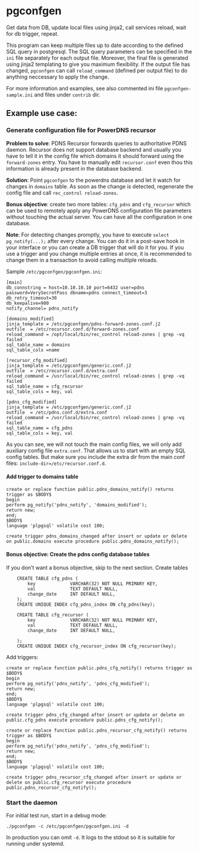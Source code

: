 # pgconfgen
Get data from DB, update local files using jinja2, call services reload, wait for db trigger, repeat.

This program can keep multiple files up to date according to the defined SQL query in postgresql. The SQL query parameters can be specified in the `ini` file separately for each output file. Moreover, the final file is generated using jinja2 templating to give you maximum flexibility. If the output file has changed, `pgconfgen` can call `reload_command` (defined per output file) to do anything neccessary to apply the change.

For more information and examples, see also commented ini file `pgconfgen-sample.ini` and files under `contrib` dir.


## Example use case: 
### Generate configuration file for PowerDNS recursor

**Problem to solve**: PDNS Recursor forwards queries to authoritative PDNS daemon. Recursor does not support database backend and usually you have to tell it in the config file which domains it should forward using the `forward-zones` entry. You have to manually edit `recursor.conf` even thou this information is already present in the database backend.

**Solution**: Point `pgconfgen` to the powerdns database and let it watch for changes in `domains` table. As soon as the change is detected, regenerate the config file and call `rec_control reload-zones`.

**Bonus objective**: create two more tables: `cfg_pdns` and `cfg_recursor` which can be used to remotely apply any PowerDNS configuration file parameters without touching the actual server. You can have all the configuration in one database.

**Note**: For detecting changes promptly, you have to execute `select pg_notify(...);` after every change. You can do it in a post-save hook in your interface or you can create a DB trigger that will do it for you. If you use a trigger and you change multiple entries at once, it is recommended to change them in a transaction to avoid calling multiple reloads.

Sample `/etc/pgconfgen/pgconfgen.ini`:
```
[main]
db_connstring = host=10.10.10.10 port=6432 user=pdns password=VerySecretPass dbname=pdns connect_timeout=3
db_retry_timeout=30
db_keepalive=900
notify_channel= pdns_notify

[domains_modified]
jinja_template = /etc/pgconfgen/pdns-forward-zones.conf.j2
outfile  = /etc/recursor.conf.d/forward-zones.conf
reload_command = /opt/local/bin/rec_control reload-zones | grep -vq failed
sql_table_name = domains
sql_table_cols =name

[recursor_cfg_modified]
jinja_template = /etc/pgconfgen/generic.conf.j2
outfile  = /etc/recursor.conf.d/extra.conf
reload_command = /usr/local/bin/rec_control reload-zones | grep -vq failed
sql_table_name = cfg_recursor
sql_table_cols = key, val

[pdns_cfg_modified]
jinja_template = /etc/pgconfgen/generic.conf.j2
outfile  = /etc/pdns.conf.d/extra.conf
reload_command = /usr/local/bin/rec_control reload-zones | grep -vq failed
sql_table_name = cfg_pdns
sql_table_cols = key, val
```
As you can see, we will not touch the main config files, we will only add auxiliary config file `extra.conf`. That allows us to start with an empty SQL config tables. But make sure you include the extra dir from the main conf files: `include-dir=/etc/recursor.conf.d`.

#### Add trigger to domains table
```
create or replace function public.pdns_domains_notify() returns trigger as $BODY$
begin
perform pg_notify('pdns_notify', 'domains_modified');
return new;
end;
$BODY$
language 'plpgsql' volatile cost 100;

create trigger pdns_domains_changed after insert or update or delete on public.domains execute procedure public.pdns_domains_notify();
```

#### Bonus objective: Create the pdns config database tables
If you don't want a bonus objective, skip to the next section. Create tables
```
    CREATE TABLE cfg_pdns (
        key             VARCHAR(32) NOT NULL PRIMARY KEY,
        val             TEXT DEFAULT NULL,
        change_date     INT DEFAULT NULL,
    );
    CREATE UNIQUE INDEX cfg_pdns_index ON cfg_pdns(key);
    
    CREATE TABLE cfg_recursor (
        key             VARCHAR(32) NOT NULL PRIMARY KEY,
        val             TEXT DEFAULT NULL,
        change_date     INT DEFAULT NULL,

    );
    CREATE UNIQUE INDEX cfg_recursor_index ON cfg_recursor(key);
```
Add triggers:
```
create or replace function public.pdns_cfg_notify() returns trigger as $BODY$
begin
perform pg_notify('pdns_notify', 'pdns_cfg_modified');
return new;
end;
$BODY$
language 'plpgsql' volatile cost 100;

create trigger pdns_cfg_changed after insert or update or delete on public.cfg_pdns execute procedure public.pdns_cfg_notify();

create or replace function public.pdns_recursor_cfg_notify() returns trigger as $BODY$
begin
perform pg_notify('pdns_notify', 'pdns_cfg_modified');
return new;
end;
$BODY$
language 'plpgsql' volatile cost 100;

create trigger pdns_recursor_cfg_changed after insert or update or delete on public.cfg_recursor execute procedure public.pdns_recursor_cfg_notify();
```
### Start the daemon
For initial test run, start in a debug mode:
```
./pgconfgen -c /etc/pgconfgen/pgconfgen.ini -d
```
In production you can omit `-d`. It logs to the stdout so it is suitable for running under systemd.
